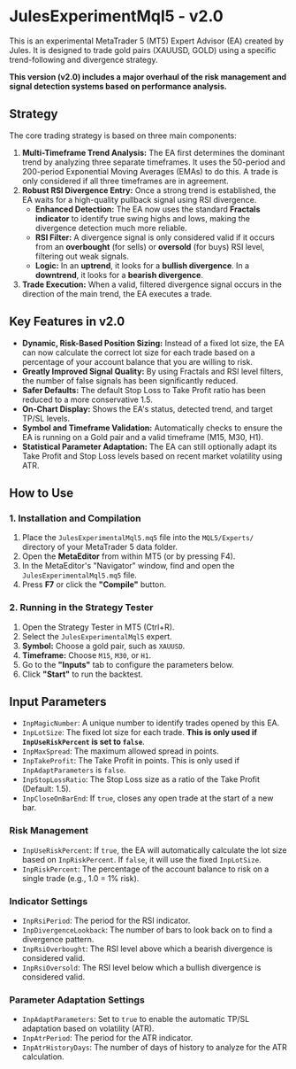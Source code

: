 # JulesExperimentMql5 - v2.0

This is an experimental MetaTrader 5 (MT5) Expert Advisor (EA) created by Jules. It is designed to trade gold pairs (XAUUSD, GOLD) using a specific trend-following and divergence strategy.

**This version (v2.0) includes a major overhaul of the risk management and signal detection systems based on performance analysis.**

## Strategy

The core trading strategy is based on three main components:

1.  **Multi-Timeframe Trend Analysis:** The EA first determines the dominant trend by analyzing three separate timeframes. It uses the 50-period and 200-period Exponential Moving Averages (EMAs) to do this. A trade is only considered if all three timeframes are in agreement.
2.  **Robust RSI Divergence Entry:** Once a strong trend is established, the EA waits for a high-quality pullback signal using RSI divergence.
    *   **Enhanced Detection:** The EA now uses the standard **Fractals indicator** to identify true swing highs and lows, making the divergence detection much more reliable.
    *   **RSI Filter:** A divergence signal is only considered valid if it occurs from an **overbought** (for sells) or **oversold** (for buys) RSI level, filtering out weak signals.
    *   **Logic:** In an **uptrend**, it looks for a **bullish divergence**. In a **downtrend**, it looks for a **bearish divergence**.
3.  **Trade Execution:** When a valid, filtered divergence signal occurs in the direction of the main trend, the EA executes a trade.

## Key Features in v2.0

*   **Dynamic, Risk-Based Position Sizing:** Instead of a fixed lot size, the EA can now calculate the correct lot size for each trade based on a percentage of your account balance that you are willing to risk.
*   **Greatly Improved Signal Quality:** By using Fractals and RSI level filters, the number of false signals has been significantly reduced.
*   **Safer Defaults:** The default Stop Loss to Take Profit ratio has been reduced to a more conservative 1.5.
*   **On-Chart Display:** Shows the EA's status, detected trend, and target TP/SL levels.
*   **Symbol and Timeframe Validation:** Automatically checks to ensure the EA is running on a Gold pair and a valid timeframe (M15, M30, H1).
*   **Statistical Parameter Adaptation:** The EA can still optionally adapt its Take Profit and Stop Loss levels based on recent market volatility using ATR.

## How to Use

### 1. Installation and Compilation

1.  Place the `JulesExperimentalMql5.mq5` file into the `MQL5/Experts/` directory of your MetaTrader 5 data folder.
2.  Open the **MetaEditor** from within MT5 (or by pressing F4).
3.  In the MetaEditor's "Navigator" window, find and open the `JulesExperimentalMql5.mq5` file.
4.  Press **F7** or click the **"Compile"** button.

### 2. Running in the Strategy Tester

1.  Open the Strategy Tester in MT5 (Ctrl+R).
2.  Select the `JulesExperimentalMql5` expert.
3.  **Symbol:** Choose a gold pair, such as `XAUUSD`.
4.  **Timeframe:** Choose `M15`, `M30`, or `H1`.
5.  Go to the **"Inputs"** tab to configure the parameters below.
6.  Click **"Start"** to run the backtest.

## Input Parameters

*   `InpMagicNumber`: A unique number to identify trades opened by this EA.
*   `InpLotSize`: The fixed lot size for each trade. **This is only used if `InpUseRiskPercent` is set to `false`**.
*   `InpMaxSpread`: The maximum allowed spread in points.
*   `InpTakeProfit`: The Take Profit in points. This is only used if `InpAdaptParameters` is `false`.
*   `InpStopLossRatio`: The Stop Loss size as a ratio of the Take Profit (Default: 1.5).
*   `InpCloseOnBarEnd`: If `true`, closes any open trade at the start of a new bar.

### Risk Management
*   `InpUseRiskPercent`: If `true`, the EA will automatically calculate the lot size based on `InpRiskPercent`. If `false`, it will use the fixed `InpLotSize`.
*   `InpRiskPercent`: The percentage of the account balance to risk on a single trade (e.g., 1.0 = 1% risk).

### Indicator Settings
*   `InpRsiPeriod`: The period for the RSI indicator.
*   `InpDivergenceLookback`: The number of bars to look back on to find a divergence pattern.
*   `InpRsiOverbought`: The RSI level above which a bearish divergence is considered valid.
*   `InpRsiOversold`: The RSI level below which a bullish divergence is considered valid.

### Parameter Adaptation Settings
*   `InpAdaptParameters`: Set to `true` to enable the automatic TP/SL adaptation based on volatility (ATR).
*   `InpAtrPeriod`: The period for the ATR indicator.
*   `InpAtrHistoryDays`: The number of days of history to analyze for the ATR calculation.
